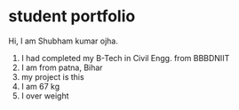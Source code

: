 # student portfolio
Hi, I am Shubham kumar ojha.

1. I had completed my B-Tech in Civil Engg. from BBBDNIIT
2. I am from patna, Bihar
3. my project is this
4. I am 67 kg
5. I over weight
